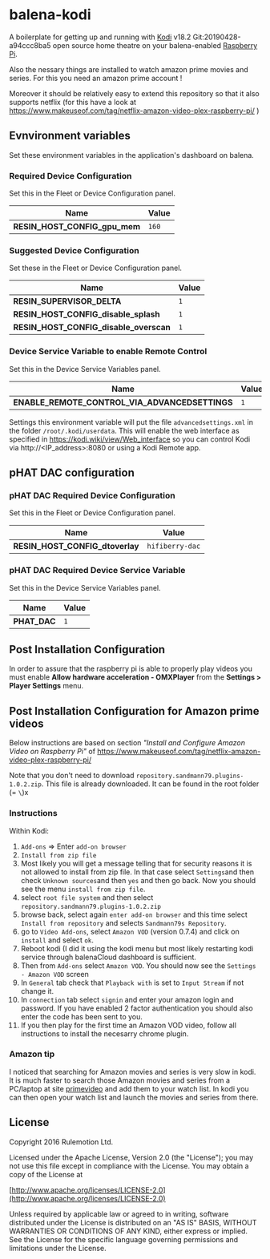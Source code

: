 # balena-kodi

A boilerplate for getting up and running with [Kodi](https://kodi.tv/) v18.2 Git:20190428-a94ccc8ba5
open source home theatre on your balena-enabled [Raspberry Pi](https://www.raspberrypi.org/).

Also the nessary things are installed to watch amazon prime movies and series.  For this you need an amazon prime account !

Moreover it should be relatively easy to extend this repository so that it also supports netflix (for this have a look at https://www.makeuseof.com/tag/netflix-amazon-video-plex-raspberry-pi/ )

## Evnvironment variables

Set these environment variables in the application's dashboard on balena.

### Required Device Configuration

Set this in the Fleet or Device Configuration panel.

| Name                          | Value  |
|------------------------------ | ------ |
| **RESIN_HOST_CONFIG_gpu_mem** | `160`  |

### Suggested Device Configuration

Set these in the Fleet or Device Configuration panel.

| Name                                   | Value  |
|--------------------------------------- | ------ |
| **RESIN_SUPERVISOR_DELTA**             | `1`    |
| **RESIN_HOST_CONFIG_disable_splash**   | `1`    |
| **RESIN_HOST_CONFIG_disable_overscan** | `1`    |

### Device Service Variable to enable Remote Control

Set this in the Device Service Variables panel.

| Name                                            | Value |
|------------------------------------------------ | ----- |
| **ENABLE_REMOTE_CONTROL_VIA_ADVANCEDSETTINGS**  | `1`   |

Settings this environment variable will put the file `advancedsettings.xml` in the folder `/root/.kodi/userdata`.
This will enable the web interface as specified in https://kodi.wiki/view/Web_interface so you can control Kodi via http://<IP_address>:8080 or using a Kodi Remote app.

## pHAT DAC configuration

### pHAT DAC Required Device Configuration

Set this in the Fleet or Device Configuration panel.

| Name                            | Value            |
|-------------------------------- | ---------------- |
| **RESIN_HOST_CONFIG_dtoverlay** | `hifiberry-dac`  |

### pHAT DAC Required Device Service Variable

Set this in the Device Service Variables panel.

| Name         | Value |
|------------- | ----- |
| **PHAT_DAC** | `1`   |

## Post Installation Configuration

In order to assure that the raspberry pi is able to properly play videos you must enable **Allow hardware acceleration - OMXPlayer** from the **Settings > Player Settings** menu.

## Post Installation Configuration for Amazon prime videos

Below instructions are based on section _"Install and Configure Amazon Video on Raspberry Pi"_ of  https://www.makeuseof.com/tag/netflix-amazon-video-plex-raspberry-pi/

Note that you don't need to download `repository.sandmann79.plugins-1.0.2.zip`.  This file is already downloaded.  It can be found in the root folder (= `\`)x

### Instructions

Within Kodi:

1. `Add-ons` => Enter `add-on browser`
1. `Install from zip file`
1. Most likely you will get a message telling that for security reasons it is not allowed to install from zip file.  In that case select `Settings`and then check `Unknown sources`and then `yes` and then go back.  Now you should see the menu `install from zip file`.
1. select `root file system` and then select `repository.sandmann79.plugins-1.0.2.zip`
1. browse back, select again `enter add-on browser` and this time select `Install from repository` and selects `Sandmann79s Repository`.
1. go to `Video Add-ons`, select `Amazon VOD` (version 0.7.4) and click on `install` and select `ok`.
1. Reboot kodi (I did it using the kodi menu but most likely restarting kodi service through balenaCloud dashboard is sufficient.
1. Then from `Add-ons` select `Amazon VOD`.  You should now see the `Settings - Amazon VOD` screen
1. In `General` tab check that `Playback with` is set to `Input Stream` if not change it.
1. In `connection` tab select `signin` and enter your amazon login and password.  If you have enabled 2 factor authentication you should also enter the code has been sent to you.
1. If you then play for the first time an Amazon VOD video, follow all instructions to install the necesarry chrome plugin.

### Amazon tip

I noticed that searching for Amazon movies and series is very slow in kodi.  It is much faster to search those Amazon movies and series from a PC/laptop at site [primevideo](https://www.primevideo.com/) and add them to your watch list.  In kodi you can then open your watch list and launch the movies and series from there.

## License

Copyright 2016 Rulemotion Ltd.

Licensed under the Apache License, Version 2.0 (the "License");
you may not use this file except in compliance with the License.
You may obtain a copy of the License at

[http://www.apache.org/licenses/LICENSE-2.0](http://www.apache.org/licenses/LICENSE-2.0)

Unless required by applicable law or agreed to in writing, software
distributed under the License is distributed on an "AS IS" BASIS,
WITHOUT WARRANTIES OR CONDITIONS OF ANY KIND, either express or implied.
See the License for the specific language governing permissions and
limitations under the License.

